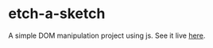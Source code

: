 # etch-a-sketch


A simple DOM manipulation project using js. See it live [here](https://manu52697.github.io/etch-a-sketch/).

